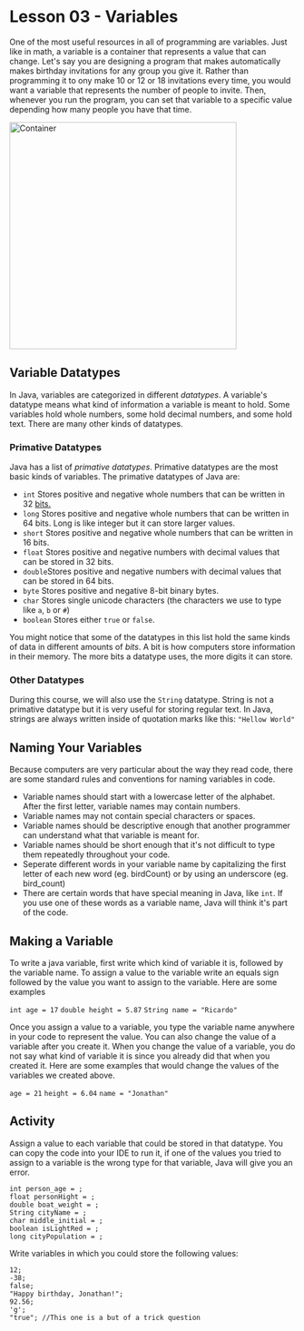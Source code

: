 # Lesson 03 - Variables

One of the most useful resources in all of programming are variables. Just like in math, a variable is a container that represents a value that can change. Let's say you are designing a program that makes automatically makes birthday invitations for any group you give it. Rather than programming it to ony make 10 or 12 or 18 invitations every time, you would want a variable that represents the number of people to invite. Then, whenever you run the program, you can set that variable to a specific value depending how many people you have that time.

<img src="https://i.imgur.com/kQ2J08e.png" alt="Container" width="400
"/> 

## Variable Datatypes

In Java, variables are categorized in different *datatypes*. A variable's datatype means what kind of information a variable is meant to hold. Some variables hold whole numbers, some hold decimal numbers, and some hold text. There are many other kinds of datatypes.

### Primative Datatypes

Java has a list of *primative datatypes*. Primative datatypes are the most basic kinds of variables. The primative datatypes of Java are:

- ```int``` Stores positive and negative whole numbers that can be written in 32 [bits.](https://www.khanacademy.org/math/algebra-home/alg-intro-to-algebra/algebra-alternate-number-bases/v/decimal-to-binary) 
-   ```long``` Stores positive and negative whole numbers that can be written in 64 bits. Long is like integer but it can store larger values.
- ```short``` Stores positive and negative whole numbers that can be written in 16 bits.
- ```float``` Stores positive and negative numbers with decimal values that can be stored in 32 bits.
- ```double```Stores positive and negative numbers with decimal values that can be stored in 64 bits.
- ```byte``` Stores positive and negative 8-bit binary bytes.
- ```char``` Stores single unicode characters (the characters we use to type like ```a```, ```b``` or ```#```)
- ```boolean``` Stores either ```true``` or ```false```.

You might notice that some of the datatypes in this list hold the same kinds of data in different amounts of *bits*. A bit is how computers store information in their memory. The more bits a datatype uses, the more digits it can store. 

### Other Datatypes

During this course, we will also use the ```String``` datatype. String is not a primative datatype but it is very useful for storing regular text. In Java, strings are always written inside of quotation marks like this: ```"Hellow World"```

## Naming Your Variables

Because computers are very particular about the way they read code, there are some standard rules and conventions for naming variables in code.

- Variable names should start with a lowercase letter of the alphabet. After the first letter, variable names may contain numbers.
- Variable names may not contain special characters or spaces.
- Variable names should be descriptive enough that another programmer can understand what that variable is meant for.
- Variable names should be short enough that it's not difficult to type them repeatedly throughout your code.
- Seperate different words in your variable name by capitalizing the first letter of each new word (eg. birdCount) or by using an underscore (eg. bird_count)
- There are certain words that have special meaning in Java, like ```int```. If you use one of these words as a variable name, Java will think it's part of the code.

## Making a Variable

To write a java variable, first write which kind of variable it is, followed by the variable name. To assign a value to the variable write an equals sign followed by the value you want to assign to the variable. Here are some examples

```int age = 17```
```double height = 5.87```
```String name = "Ricardo"```

Once you assign a value to a variable, you type the variable name anywhere in your code to represent the value. You can also change the value of a variable after you create it. When you change the value of a variable, you do not say what kind of variable it is since you already did that when you created it. Here are some examples that would change the values of the variables we created above.

```age = 21```
```height = 6.04```
```name = "Jonathan"```

## Activity

Assign a value to each variable that could be stored in that datatype. You can copy the code into your IDE to run it, if one of the values you tried to assign to a variable is the wrong type for that variable, Java will give you an error.
```
int person_age = ;
float personHight = ;
double boat_weight = ;
String cityName = ;
char middle_initial = ;
boolean isLightRed = ;
long cityPopulation = ;
```
Write variables in which you could store the following values:
```
12;
-38;
false;
"Happy birthday, Jonathan!";
92.56;
'g';
"true"; //This one is a but of a trick question
```